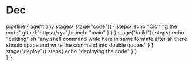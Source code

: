 # Dec

pipeline {
    agent any 
    stages{
        stage("code"){
        { 
          steps{
            echo "Cloning the code"
            git url:"https://xyz",branch: "main"
          }
        }
        }
        stage("build"){
          steps{
           echo "bulding"
           sh "any shell command write here in same formate after sh there should space and write the command into double quotes"
          }
        }
        stage("deploy"){
          steps{
            echo "deploying the code"
          }
        }       
  }
}
